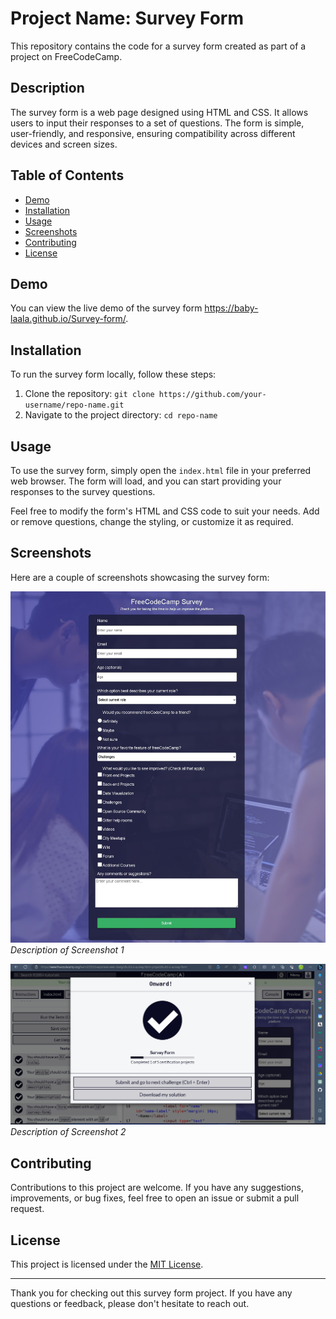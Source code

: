 
# Project Name: Survey Form

This repository contains the code for a survey form created as part of a project on FreeCodeCamp.

## Description

The survey form is a web page designed using HTML and CSS. It allows users to input their responses to a set of questions. The form is simple, user-friendly, and responsive, ensuring compatibility across different devices and screen sizes.

## Table of Contents

- [Demo](#demo)
- [Installation](#installation)
- [Usage](#usage)
- [Screenshots](#screenshots)
- [Contributing](#contributing)
- [License](#license)

## Demo

You can view the live demo of the survey form https://baby-laala.github.io/Survey-form/.

## Installation

To run the survey form locally, follow these steps:

1. Clone the repository: `git clone https://github.com/your-username/repo-name.git`
2. Navigate to the project directory: `cd repo-name`

## Usage

To use the survey form, simply open the `index.html` file in your preferred web browser. The form will load, and you can start providing your responses to the survey questions.

Feel free to modify the form's HTML and CSS code to suit your needs. Add or remove questions, change the styling, or customize it as required.

## Screenshots

Here are a couple of screenshots showcasing the survey form:

![Screenshot 1](/screenshot1.jpeg)
*Description of Screenshot 1*

![Screenshot 2](/screenshot2.png)
*Description of Screenshot 2*

## Contributing

Contributions to this project are welcome. If you have any suggestions, improvements, or bug fixes, feel free to open an issue or submit a pull request.

## License

This project is licensed under the [MIT License](LICENSE).

---

Thank you for checking out this survey form project. If you have any questions or feedback, please don't hesitate to reach out.
